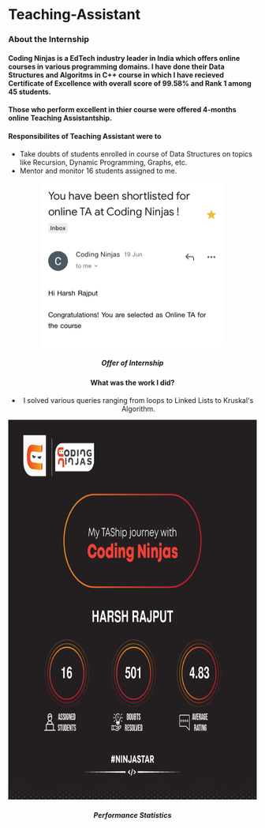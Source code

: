 # Teaching-Assistant
<h3> About the Internship</h3>
  <h4>Coding Ninjas is a EdTech industry leader in India which offers online courses in various programming domains. I have done their Data Structures and Algoritms in C++ course in which I have recieved Certificate of Excellence with overall score of 99.58% and Rank 1 among 45 students.</h4>
  <h4>Those who perform excellent in thier course were offered 4-months online Teaching Assistantship.</h4>
  <h4>Responsibilites of Teaching Assistant were to</h4> 
  <ul>
    <li>Take doubts of students enrolled in course of Data Structures on topics like Recursion, Dynamic Programming, Graphs, etc.</li>
  <li>Mentor and monitor 16 students assigned to me.</li>
  </ul>
  
<div align = "center"><img src = "https://github.com/harshitx9/Teaching-Assistant/blob/main/Offer.JPG" width="375" height="335.5"/><h5> Offer of Internship</h5>
  
  
  <h4> What was the work I did?</h4>
  <ul>
    <li>I solved various queries ranging from loops to Linked Lists to Kruskal's Algorithm.</li>
    </ul>
  <div align = "center"><img src = "https://github.com/harshitx9/Teaching-Assistant/blob/main/Stats.jpg" width="769.5" height="769.5"/>
    <h5> Performance Statistics</h5>
